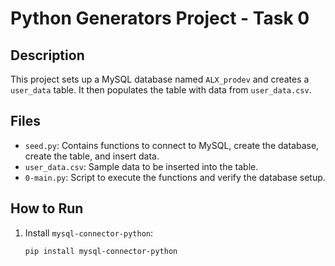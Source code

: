 # Python Generators Project - Task 0

## Description

This project sets up a MySQL database named `ALX_prodev` and creates a `user_data` table. It then populates the table with data from `user_data.csv`.

## Files

- `seed.py`: Contains functions to connect to MySQL, create the database, create the table, and insert data.
- `user_data.csv`: Sample data to be inserted into the table.
- `0-main.py`: Script to execute the functions and verify the database setup.

## How to Run

1. Install `mysql-connector-python`:
   ```bash
   pip install mysql-connector-python
